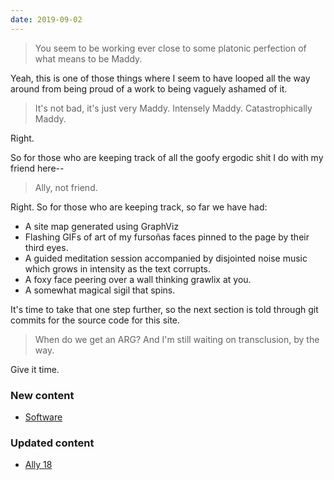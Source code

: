 ```yaml
---
date: 2019-09-02
---
```


> You seem to be working ever close to some platonic perfection of what means to be Maddy.

Yeah, this is one of those things where I seem to have looped all the way around from being proud of a work to being vaguely ashamed of it.

> It's not bad, it's just very Maddy. Intensely Maddy. Catastrophically Maddy.

Right.

So for those who are keeping track of all the goofy ergodic shit I do with my friend here--

> Ally, not friend.

Right. So for those who are keeping track, so far we have had:

* A site map generated using GraphViz
* Flashing GIFs of art of my fursoñas faces pinned to the page by their third eyes.
* A guided meditation session accompanied by disjointed noise music which grows in intensity as the text corrupts.
* A foxy face peering over a wall thinking grawlix at you.
* A somewhat magical sigil that spins.

It's time to take that one step further, so the next section is told through git commits for the source code for this site.

> When do we get an ARG? And I'm still waiting on transclusion, by the way.

Give it time.

### New content

* [Software](https://github.com/makyo/ally.drab-makyo.com/pull/4)

### Updated content

* [Ally 18](/18)
